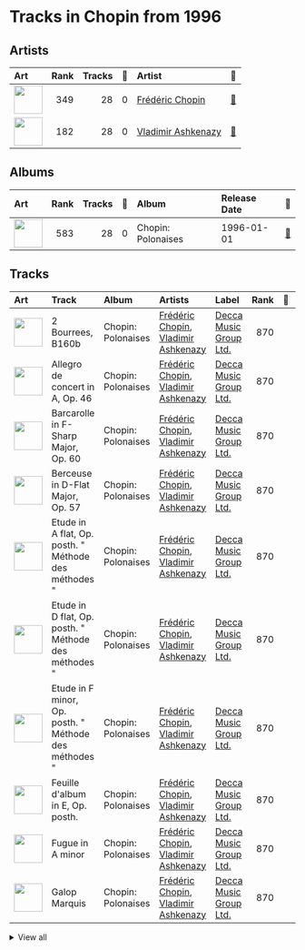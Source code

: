 # Tracks in Chopin from 1996

## Artists

| Art | Rank | Tracks | 💚 | Artist | 🔗 |
|:---|---:|---:|---:|:---|:---|
| <img src="https://i.scdn.co/image/ab6761610000e5ebe55372097569b7b56b439365" alt="" width="50" /> | 349 | 28 | 0 | [Frédéric Chopin](../../../artists/frédéric_chopin/overview.md) | [🔗](https://open.spotify.com/artist/7y97mc3bZRFXzT2szRM4L4) |
| <img src="https://i.scdn.co/image/ab6761610000e5eba5a4a932f73faefc19b4e24f" alt="" width="50" /> | 182 | 28 | 0 | [Vladimir Ashkenazy](../../../artists/vladimir_ashkenazy/overview.md) | [🔗](https://open.spotify.com/artist/20iZXzMb8LoWXOeca32i82) |

## Albums

| Art | Rank | Tracks | 💚 | Album | Release Date | 🔗 |
|:---|---:|---:|---:|:---|:---|:---|
| <img src="https://i.scdn.co/image/ab67616d0000b2734a1bf73a2b9a6387a353a9ef" alt="" width="50" /> | 583 | 28 | 0 | Chopin: Polonaises | 1996-01-01 | [🔗](https://open.spotify.com/album/19ofW4fqCAR2uQJKVWw6L6) |

## Tracks



| Art | Track | Album | Artists | Label | Rank | 💚 | 🔗 |
|:---|:---|:---|:---|:---|---:|:---|:---|
| <img src="https://i.scdn.co/image/ab67616d0000b2734a1bf73a2b9a6387a353a9ef" alt="" width="50" /> | 2 Bourrees, B160b | Chopin: Polonaises | [Frédéric Chopin](../../../artists/frédéric_chopin/overview.md), [Vladimir Ashkenazy](../../../artists/vladimir_ashkenazy/overview.md) | [Decca Music Group Ltd.](../../../labels/decca_music_group_ltd_) | 870 | | [🔗](https://open.spotify.com/track/0NQBcvME4NKAruNFixVDa8) |
| <img src="https://i.scdn.co/image/ab67616d0000b2734a1bf73a2b9a6387a353a9ef" alt="" width="50" /> | Allegro de concert in A, Op. 46 | Chopin: Polonaises | [Frédéric Chopin](../../../artists/frédéric_chopin/overview.md), [Vladimir Ashkenazy](../../../artists/vladimir_ashkenazy/overview.md) | [Decca Music Group Ltd.](../../../labels/decca_music_group_ltd_) | 870 | | [🔗](https://open.spotify.com/track/5HYXEEalWgkYTPCphTXRNY) |
| <img src="https://i.scdn.co/image/ab67616d0000b2734a1bf73a2b9a6387a353a9ef" alt="" width="50" /> | Barcarolle in F-Sharp Major, Op. 60 | Chopin: Polonaises | [Frédéric Chopin](../../../artists/frédéric_chopin/overview.md), [Vladimir Ashkenazy](../../../artists/vladimir_ashkenazy/overview.md) | [Decca Music Group Ltd.](../../../labels/decca_music_group_ltd_) | 870 | | [🔗](https://open.spotify.com/track/5XYA3OqUUlTwmd68LoRZ41) |
| <img src="https://i.scdn.co/image/ab67616d0000b2734a1bf73a2b9a6387a353a9ef" alt="" width="50" /> | Berceuse in D-Flat Major, Op. 57 | Chopin: Polonaises | [Frédéric Chopin](../../../artists/frédéric_chopin/overview.md), [Vladimir Ashkenazy](../../../artists/vladimir_ashkenazy/overview.md) | [Decca Music Group Ltd.](../../../labels/decca_music_group_ltd_) | 870 | | [🔗](https://open.spotify.com/track/5MTSnTHRueOmkRKxZl5cnD) |
| <img src="https://i.scdn.co/image/ab67616d0000b2734a1bf73a2b9a6387a353a9ef" alt="" width="50" /> | Etude in A flat, Op. posth. " Méthode des méthodes " | Chopin: Polonaises | [Frédéric Chopin](../../../artists/frédéric_chopin/overview.md), [Vladimir Ashkenazy](../../../artists/vladimir_ashkenazy/overview.md) | [Decca Music Group Ltd.](../../../labels/decca_music_group_ltd_) | 870 | | [🔗](https://open.spotify.com/track/13F1AunNkOPDFNx4qU45Yi) |
| <img src="https://i.scdn.co/image/ab67616d0000b2734a1bf73a2b9a6387a353a9ef" alt="" width="50" /> | Etude in D flat, Op. posth. " Méthode des méthodes " | Chopin: Polonaises | [Frédéric Chopin](../../../artists/frédéric_chopin/overview.md), [Vladimir Ashkenazy](../../../artists/vladimir_ashkenazy/overview.md) | [Decca Music Group Ltd.](../../../labels/decca_music_group_ltd_) | 870 | | [🔗](https://open.spotify.com/track/0banlptk443bq1tLPFcy0f) |
| <img src="https://i.scdn.co/image/ab67616d0000b2734a1bf73a2b9a6387a353a9ef" alt="" width="50" /> | Etude in F minor, Op. posth. " Méthode des méthodes " | Chopin: Polonaises | [Frédéric Chopin](../../../artists/frédéric_chopin/overview.md), [Vladimir Ashkenazy](../../../artists/vladimir_ashkenazy/overview.md) | [Decca Music Group Ltd.](../../../labels/decca_music_group_ltd_) | 870 | | [🔗](https://open.spotify.com/track/32nPG1lcFo1yMLAvxkqJMI) |
| <img src="https://i.scdn.co/image/ab67616d0000b2734a1bf73a2b9a6387a353a9ef" alt="" width="50" /> | Feuille d'album in E, Op. posth. | Chopin: Polonaises | [Frédéric Chopin](../../../artists/frédéric_chopin/overview.md), [Vladimir Ashkenazy](../../../artists/vladimir_ashkenazy/overview.md) | [Decca Music Group Ltd.](../../../labels/decca_music_group_ltd_) | 870 | | [🔗](https://open.spotify.com/track/7kI2IrXahE6gVUIiRmQSLE) |
| <img src="https://i.scdn.co/image/ab67616d0000b2734a1bf73a2b9a6387a353a9ef" alt="" width="50" /> | Fugue in A minor | Chopin: Polonaises | [Frédéric Chopin](../../../artists/frédéric_chopin/overview.md), [Vladimir Ashkenazy](../../../artists/vladimir_ashkenazy/overview.md) | [Decca Music Group Ltd.](../../../labels/decca_music_group_ltd_) | 870 | | [🔗](https://open.spotify.com/track/31dHappgsBbViaFb5O26AD) |
| <img src="https://i.scdn.co/image/ab67616d0000b2734a1bf73a2b9a6387a353a9ef" alt="" width="50" /> | Galop Marquis | Chopin: Polonaises | [Frédéric Chopin](../../../artists/frédéric_chopin/overview.md), [Vladimir Ashkenazy](../../../artists/vladimir_ashkenazy/overview.md) | [Decca Music Group Ltd.](../../../labels/decca_music_group_ltd_) | 870 | | [🔗](https://open.spotify.com/track/0CeyjRUCfoltQmSTVL1h3M) |


<details>
<summary>View all</summary>

| Art | Track | Album | Artists | Label | Rank | 💚 | 🔗 |
|:---|:---|:---|:---|:---|---:|:---|:---|
| <img src="https://i.scdn.co/image/ab67616d0000b2734a1bf73a2b9a6387a353a9ef" alt="" width="50" /> | Polonaise No. 1 in C sharp minor, Op. 26 No. 1 | Chopin: Polonaises | [Frédéric Chopin](../../../artists/frédéric_chopin/overview.md), [Vladimir Ashkenazy](../../../artists/vladimir_ashkenazy/overview.md) | [Decca Music Group Ltd.](../../../labels/decca_music_group_ltd_) | 870 | | [🔗](https://open.spotify.com/track/1OCezcm1Sy4qHouo4S5pYp) |
| <img src="https://i.scdn.co/image/ab67616d0000b2734a1bf73a2b9a6387a353a9ef" alt="" width="50" /> | Polonaise No. 10 in F Minor, Op. 71 No. 3 | Chopin: Polonaises | [Frédéric Chopin](../../../artists/frédéric_chopin/overview.md), [Vladimir Ashkenazy](../../../artists/vladimir_ashkenazy/overview.md) | [Decca Music Group Ltd.](../../../labels/decca_music_group_ltd_) | 870 | | [🔗](https://open.spotify.com/track/4Z1UxWGoY904w8k9mszKM7) |
| <img src="https://i.scdn.co/image/ab67616d0000b2734a1bf73a2b9a6387a353a9ef" alt="" width="50" /> | Polonaise No. 2 in E flat minor, Op. 26 No. 2 | Chopin: Polonaises | [Frédéric Chopin](../../../artists/frédéric_chopin/overview.md), [Vladimir Ashkenazy](../../../artists/vladimir_ashkenazy/overview.md) | [Decca Music Group Ltd.](../../../labels/decca_music_group_ltd_) | 870 | | [🔗](https://open.spotify.com/track/3ydVMQUTvpVrF8dZrsl5Ev) |
| <img src="https://i.scdn.co/image/ab67616d0000b2734a1bf73a2b9a6387a353a9ef" alt="" width="50" /> | Polonaise No. 3 in A, Op. 40 No. 1 - "Military" | Chopin: Polonaises | [Frédéric Chopin](../../../artists/frédéric_chopin/overview.md), [Vladimir Ashkenazy](../../../artists/vladimir_ashkenazy/overview.md) | [Decca Music Group Ltd.](../../../labels/decca_music_group_ltd_) | 870 | | [🔗](https://open.spotify.com/track/0gVQEJjqUsi90RxWqVbgwh) |
| <img src="https://i.scdn.co/image/ab67616d0000b2734a1bf73a2b9a6387a353a9ef" alt="" width="50" /> | Polonaise No. 4 in C minor, Op. 40 No. 2 | Chopin: Polonaises | [Frédéric Chopin](../../../artists/frédéric_chopin/overview.md), [Vladimir Ashkenazy](../../../artists/vladimir_ashkenazy/overview.md) | [Decca Music Group Ltd.](../../../labels/decca_music_group_ltd_) | 870 | | [🔗](https://open.spotify.com/track/2GNjTKljmnTuM1u1JybqWo) |
| <img src="https://i.scdn.co/image/ab67616d0000b2734a1bf73a2b9a6387a353a9ef" alt="" width="50" /> | Polonaise No. 6 in A flat, Op. 53 -"Heroic" | Chopin: Polonaises | [Frédéric Chopin](../../../artists/frédéric_chopin/overview.md), [Vladimir Ashkenazy](../../../artists/vladimir_ashkenazy/overview.md) | [Decca Music Group Ltd.](../../../labels/decca_music_group_ltd_) | 870 | | [🔗](https://open.spotify.com/track/3yfUKhwg1Z3EQ9JDuD4IcK) |
| <img src="https://i.scdn.co/image/ab67616d0000b2734a1bf73a2b9a6387a353a9ef" alt="" width="50" /> | Polonaise No. 7 in A-Flat Major, Op. 61 "Polonaise-Fantaisie" | Chopin: Polonaises | [Frédéric Chopin](../../../artists/frédéric_chopin/overview.md), [Vladimir Ashkenazy](../../../artists/vladimir_ashkenazy/overview.md) | [Decca Music Group Ltd.](../../../labels/decca_music_group_ltd_) | 870 | | [🔗](https://open.spotify.com/track/6Ww7NRbAZVhujfpzbxDwT1) |
| <img src="https://i.scdn.co/image/ab67616d0000b2734a1bf73a2b9a6387a353a9ef" alt="" width="50" /> | Polonaise No. 8 in D minor, Op. 71 No. 1 | Chopin: Polonaises | [Frédéric Chopin](../../../artists/frédéric_chopin/overview.md), [Vladimir Ashkenazy](../../../artists/vladimir_ashkenazy/overview.md) | [Decca Music Group Ltd.](../../../labels/decca_music_group_ltd_) | 870 | | [🔗](https://open.spotify.com/track/6KLB4fl8olgi63Ou1rCk6G) |
| <img src="https://i.scdn.co/image/ab67616d0000b2734a1bf73a2b9a6387a353a9ef" alt="" width="50" /> | Polonaise No. 9 in B flat, Op. 71 No. 2 | Chopin: Polonaises | [Frédéric Chopin](../../../artists/frédéric_chopin/overview.md), [Vladimir Ashkenazy](../../../artists/vladimir_ashkenazy/overview.md) | [Decca Music Group Ltd.](../../../labels/decca_music_group_ltd_) | 870 | | [🔗](https://open.spotify.com/track/1Zn73d2gGlicKht8Gy2dEC) |
| <img src="https://i.scdn.co/image/ab67616d0000b2734a1bf73a2b9a6387a353a9ef" alt="" width="50" /> | Polonaise No.5 in F sharp minor, Op.44 | Chopin: Polonaises | [Frédéric Chopin](../../../artists/frédéric_chopin/overview.md), [Vladimir Ashkenazy](../../../artists/vladimir_ashkenazy/overview.md) | [Decca Music Group Ltd.](../../../labels/decca_music_group_ltd_) | 870 | | [🔗](https://open.spotify.com/track/2zspeAzgqAGGXCqMRToZA9) |
| <img src="https://i.scdn.co/image/ab67616d0000b2734a1bf73a2b9a6387a353a9ef" alt="" width="50" /> | Polonaise in A flat, Op. posth. | Chopin: Polonaises | [Frédéric Chopin](../../../artists/frédéric_chopin/overview.md), [Vladimir Ashkenazy](../../../artists/vladimir_ashkenazy/overview.md) | [Decca Music Group Ltd.](../../../labels/decca_music_group_ltd_) | 870 | | [🔗](https://open.spotify.com/track/5ggAFuPO4UTnwTyQvsXKrH) |
| <img src="https://i.scdn.co/image/ab67616d0000b2734a1bf73a2b9a6387a353a9ef" alt="" width="50" /> | Polonaise in B flat minor, "Adieu" Op. posth. | Chopin: Polonaises | [Frédéric Chopin](../../../artists/frédéric_chopin/overview.md), [Vladimir Ashkenazy](../../../artists/vladimir_ashkenazy/overview.md) | [Decca Music Group Ltd.](../../../labels/decca_music_group_ltd_) | 870 | | [🔗](https://open.spotify.com/track/4wSnRMekUb9HNqBVb7n2YB) |
| <img src="https://i.scdn.co/image/ab67616d0000b2734a1bf73a2b9a6387a353a9ef" alt="" width="50" /> | Polonaise in B flat, Op. posth. | Chopin: Polonaises | [Frédéric Chopin](../../../artists/frédéric_chopin/overview.md), [Vladimir Ashkenazy](../../../artists/vladimir_ashkenazy/overview.md) | [Decca Music Group Ltd.](../../../labels/decca_music_group_ltd_) | 870 | | [🔗](https://open.spotify.com/track/5deo7Ft5wjFnOHDiW70nID) |
| <img src="https://i.scdn.co/image/ab67616d0000b2734a1bf73a2b9a6387a353a9ef" alt="" width="50" /> | Polonaise in G minor, Op. posth. | Chopin: Polonaises | [Frédéric Chopin](../../../artists/frédéric_chopin/overview.md), [Vladimir Ashkenazy](../../../artists/vladimir_ashkenazy/overview.md) | [Decca Music Group Ltd.](../../../labels/decca_music_group_ltd_) | 870 | | [🔗](https://open.spotify.com/track/4JXQYuYn9NLqe9iVVAl21T) |
| <img src="https://i.scdn.co/image/ab67616d0000b2734a1bf73a2b9a6387a353a9ef" alt="" width="50" /> | Polonaise in G sharp minor, Op. posth. | Chopin: Polonaises | [Frédéric Chopin](../../../artists/frédéric_chopin/overview.md), [Vladimir Ashkenazy](../../../artists/vladimir_ashkenazy/overview.md) | [Decca Music Group Ltd.](../../../labels/decca_music_group_ltd_) | 870 | | [🔗](https://open.spotify.com/track/5QNMePqrnx2LEGIBnT7gEt) |
| <img src="https://i.scdn.co/image/ab67616d0000b2734a1bf73a2b9a6387a353a9ef" alt="" width="50" /> | Polonaise in G-Flat Major, Op. posth. | Chopin: Polonaises | [Frédéric Chopin](../../../artists/frédéric_chopin/overview.md), [Vladimir Ashkenazy](../../../artists/vladimir_ashkenazy/overview.md) | [Decca Music Group Ltd.](../../../labels/decca_music_group_ltd_) | 870 | | [🔗](https://open.spotify.com/track/1K1wiCI72t7woE8VfrJg2K) |
| <img src="https://i.scdn.co/image/ab67616d0000b2734a1bf73a2b9a6387a353a9ef" alt="" width="50" /> | Tarantelle In A Flat, Op. 43 | Chopin: Polonaises | [Frédéric Chopin](../../../artists/frédéric_chopin/overview.md), [Vladimir Ashkenazy](../../../artists/vladimir_ashkenazy/overview.md) | [Decca Music Group Ltd.](../../../labels/decca_music_group_ltd_) | 870 | | [🔗](https://open.spotify.com/track/0Dy23NaykLsmz6VM0lUJ9e) |
| <img src="https://i.scdn.co/image/ab67616d0000b2734a1bf73a2b9a6387a353a9ef" alt="" width="50" /> | Wiosna, B117 (arr. from Op. 74/2) | Chopin: Polonaises | [Frédéric Chopin](../../../artists/frédéric_chopin/overview.md), [Vladimir Ashkenazy](../../../artists/vladimir_ashkenazy/overview.md) | [Decca Music Group Ltd.](../../../labels/decca_music_group_ltd_) | 870 | | [🔗](https://open.spotify.com/track/43ImiMGkllrumEdG03D0nX) |

</details>

